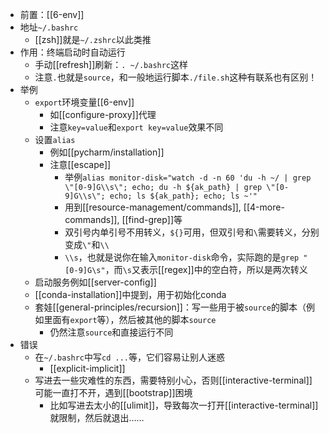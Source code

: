 - 前置：[[6-env]]
- 地址`~/.bashrc`
  - [[zsh]]就是`~/.zshrc`以此类推
- 作用：终端启动时自动运行
  - 手动[[refresh]]刷新：`. ~/.bashrc`这样
  - 注意`.`也就是`source`，和一般地运行脚本`./file.sh`这种有联系也有区别！
- 举例
  - `export`环境变量[[6-env]]
    - 如[[configure-proxy]]代理
    - 注意`key=value`和`export key=value`效果不同
  - 设置`alias`
    - 例如[[pycharm/installation]]
    - 注意[[escape]]
      - 举例`alias monitor-disk="watch -d -n 60 'du -h ~/ | grep \"[0-9]G\\s\"; echo; du -h ${ak_path} | grep \"[0-9]G\\s\"; echo; ls ${ak_path}; echo; ls ~'"`
      - 用到[[resource-management/commands]], [[4-more-commands]], [[find-grep]]等
      - 双引号内单引号不用转义，`${}`可用，但双引号和`\`需要转义，分别变成`\"`和`\\`
      - `\\s`，也就是说你在输入`monitor-disk`命令，实际跑的是`grep "[0-9]G\s"`，而`\s`又表示[[regex]]中的空白符，所以是两次转义
  - 启动服务例如[[server-config]]
  - [[conda-installation]]中提到，用于初始化conda
  - 套娃[[general-principles/recursion]]：写一些用于被`source`的脚本（例如里面有`export`等），然后被其他的脚本`source`
    - 仍然注意`source`和直接运行不同
- 错误
  - 在`~/.bashrc`中写`cd ...`等，它们容易让别人迷惑
    - [[explicit-implicit]]
  - 写进去一些灾难性的东西，需要特别小心，否则[[interactive-terminal]]可能一直打不开，遇到[[bootstrap]]困境
    - 比如写进去太小的[[ulimit]]，导致每次一打开[[interactive-terminal]]就限制，然后就退出……